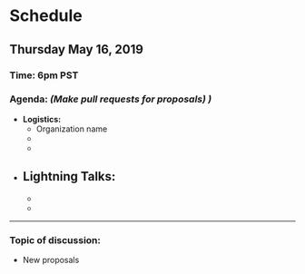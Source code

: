 # Schedule

## Thursday May 16, 2019 
### **Time:** 6pm PST
  
### **Agenda:** *(Make pull requests for proposals) )*
 - **Logistics:** 
   - Organization name
   - 
   - 
 - **Lightning Talks:**
   - 
   - 
   - 
   
------------------------------------------ 
   
### **Topic of discussion:**
   
- New proposals
